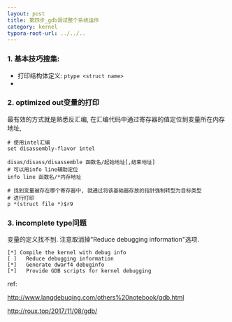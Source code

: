 ```yaml
---
layout: post
title: 第四步_gdb调试整个系统运作
category: kernel
typora-root-url: ../../..
---
```


### 1. 基本技巧搜集:

* 打印结构体定义: `ptype <struct name>`
* 



### 2. optimized out变量的打印

最有效的方式就是熟悉反汇编, 在汇编代码中通过寄存器的值定位到变量所在内存地址, 

```shell
# 使用intel汇编
set disassembly-flavor intel

disas/disass/disassemble 函数名/起始地址[,结束地址]
# 可以用info line辅助定位
info line 函数名/*内存地址

# 找到变量被存在哪个寄存器中, 就通过将该基础器存放的指针强制转型为目标类型
# 进行打印
p *(struct file *)$r9
```



### 3. incomplete type问题

变量的定义找不到. 注意取消掉"Reduce debugging information"选项.

```
[*] Compile the kernel with debug info 
[ ]   Reduce debugging information 
[*]   Generate dwarf4 debuginfo
[*]   Provide GDB scripts for kernel debugging 
```





ref: 

http://www.langdebuqing.com/others%20notebook/gdb.html

http://roux.top/2017/11/08/gdb/